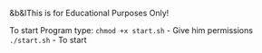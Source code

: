&b&lThis is for Educational Purposes Only!

To start Program type:
`chmod +x start.sh` - Give him permissions
`./start.sh` - To start
